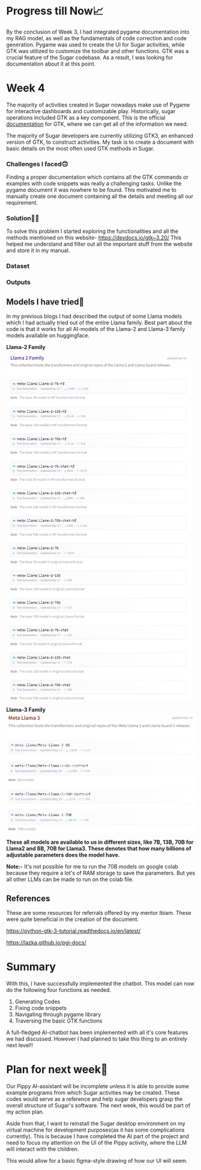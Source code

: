 # Progress till Now📈
By the conclusion of Week 3, I had integrated pygame documentation into my RAG model, as well as the fundamentals of code correction and code generation.
Pygame was used to create the UI for Sugar activities, while GTK was utilized to customize the toolbar and other functions. 
GTK was a crucial feature of the Sugar codebase. As a result, I was looking for documentation about it at this point.

# Week 4
The majority of activities created in Sugar nowadays make use of Pygame for interactive dashboards and customizable play. 
Historically, sugar operations included GTK as a key component. This is the official [documentation](https://www.gtk.org/docs/) for GTK,
where we can get all of the information we need.

The majority of Sugar developers are currently utilizing GTK3, an enhanced version of GTK, to construct activities. 
My task is to create a document with basic details on the most often used GTK methods in Sugar.

### Challenges I faced🙃
Finding a proper documentation which contains all the GTK commands or examples with code snippets was really a challenging tasks. Unlike the pygame document it was nowhere to be found. This motivated me to manually create one document containing all the details and meeting all our requirement.

### Solution👨‍💻
To solve this problem I started exploring the functionalities and all the methods mentioned on this website- https://devdocs.io/gtk~3.20/ 
This helped me understand and filter out all the important stuff from the website and store it in my manual.

### Dataset

### Outputs

## Models I have tried🦙
In my previous blogs I had described the output of some Llama models which I had actually tried out of the entire Llama family. Best part about the code is that it works for all AI-models of the Llama-2 and Llama-3 family models available on huggingface. 

**Llama-2 Family**

![](https://github.com/kshitijdshah99/Pippy_Activity/blob/main/Output/Models/Llama2%20fam.png)

**Llama-3 Family**
![](https://github.com/kshitijdshah99/Pippy_Activity/blob/main/Output/Models/Llama3%20fam.png)

**These all models are available to us in different sizes, like 7B, 13B, 70B for Llama2 and 8B, 70B for Llama3. These denotes that how many billions of adjustable parameters does the model have.**

**Note:-** It's not possible for me to run the 70B models on google colab because they require a lot's of RAM storage to save the parameters. But yes all other LLMs can be made to run on the colab file.
## References
These are some resources for referrals offered by my mentor Ibiam. These were quite beneficial in the creation of the document.

https://python-gtk-3-tutorial.readthedocs.io/en/latest/

https://lazka.github.io/pgi-docs/

# Summary
With this, I have successfully implemented the chatbot. This model can now do the following four functions as needed.
1. Generating Codes
2. Fixing code snippets
3. Navigating through pygame library
4. Traversing the basic GTK functions

A full-fledged AI-chatbot has been implemented with all it's core features we had discussed. However I had planned to take this thing to an entirely next level‼ 

# Plan for next week📝
Our Pippy AI-assistant will be incomplete unless it is able to provide some example programs from which Sugar activities may be created. These codes would serve as a reference and help sugar developers grasp the overall structure of Sugar's software. The next week, this would be part of my action plan. 

Aside from that, I want to reinstall the Sugar desktop environment on my virtual machine for development purposes(as it has some complications currently). This is because I have completed the AI part of the project and need to focus my attention on the UI of the Pippy activity, where the LLM will interact with the children.

This would allow for a basic figma-style drawing of how our UI will seem.
